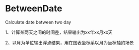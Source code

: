 # BetweenDate
Calculate date between two day

<p>1、计算某两天之间的时间差，结果输出为xx年xx月xx天<p>
<p>2、以月为单位输出浮点结果，用在图表坐标系以月为坐标轴的场景<p>
